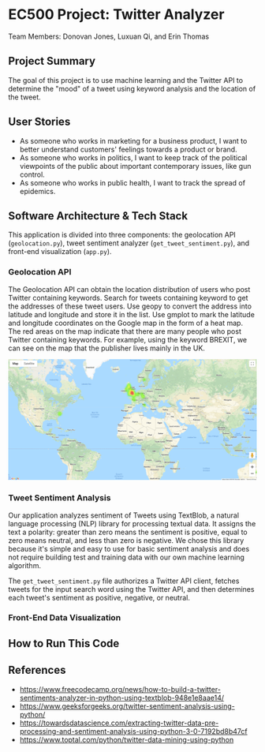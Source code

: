# EC500 Project: Twitter Analyzer
Team Members: Donovan Jones, Luxuan Qi, and Erin Thomas

## Project Summary
The goal of this project is to use machine learning and the Twitter API to determine the "mood" of a tweet using keyword analysis and the location of the tweet.

## User Stories
- As someone who works in marketing for a business product, I want to better understand customers' feelings towards a product or brand.
- As someone who works in politics, I want to keep track of the political viewpoints of the public about important contemporary issues, like gun control.
- As someone who works in public health, I want to track the spread of epidemics.

## Software Architecture & Tech Stack
This application is divided into three components: the geolocation API (`geolocation.py`), tweet sentiment analyzer (`get_tweet_sentiment.py`), and front-end visualization (`app.py`).
### Geolocation API
The Geolocation API can obtain the location distribution of users who post Twitter containing keywords. Search for tweets containing keyword to get the addresses of these tweet users. Use geopy to convert the address into latitude and longitude and store it in the list. Use gmplot to mark the latitude and longitude coordinates on the Google map in the form of a heat map. The red areas on the map indicate that there are many people who post Twitter containing keywords. For example, using the keyword BREXIT, we can see on the map that the publisher lives mainly in the UK.
<p align="center">   
<img src="https://github.com/jonesdebu/EC500-Project-Twitter-Analyzer/blob/master/BREXIT.png" /> 
</p> 

### Tweet Sentiment Analysis
Our application analyzes sentiment of Tweets using TextBlob, a natural language processing (NLP) library for processing textual data. It assigns the text a polarity: greater than zero means the sentiment is positive, equal to zero means neutral, and less than zero is negative. We chose this library because it's simple and easy to use for basic sentiment analysis and does not require building test and training data with our own machine learning algorithm. 

The `get_tweet_sentiment.py` file authorizes a Twitter API client, fetches tweets for the input search word using the Twitter API, and then determines each tweet's sentiment as positive, negative, or neutral.

### Front-End Data Visualization

## How to Run This Code

## References
* https://www.freecodecamp.org/news/how-to-build-a-twitter-sentiments-analyzer-in-python-using-textblob-948e1e8aae14/ 
* https://www.geeksforgeeks.org/twitter-sentiment-analysis-using-python/
* https://towardsdatascience.com/extracting-twitter-data-pre-processing-and-sentiment-analysis-using-python-3-0-7192bd8b47cf 
* https://www.toptal.com/python/twitter-data-mining-using-python
